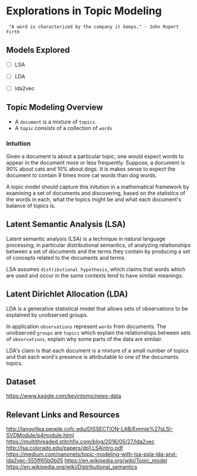 # Explorations in Topic Modeling
```
 "A word is characterized by the company it keeps." - John Rupert Firth
```
## Models Explored
- [ ] LSA
- [ ] LDA
- [ ] lda2vec


## Topic Modeling Overview
- A `document` is a mixture of `topics`.
- A `topic` consists of a collection of `words`

### Intuition
Given a document is about a particular topic, one would expect words to appear in the document more or less frequently. Suppose, a document is 90% about cats and 10% about dogs. It is makes sense to expect the document to contain 9 times more cat words than dog words.

A topic model should capture this initution in a mathematical framework by examining a set of documents and
discovering, based on the statistics of the words in each, what the topics might be and what each document's balance of topics is.



## Latent Semantic Analysis (LSA)
Latent semantic analysis (LSA) is a technique in natural language processing, in particular
distributional semantics, of analyzing relationships between a set of documents and the
terms they contain by producing a set of concepts related to the documents and terms.

LSA assumes `distributional hypothesis`, which claims that words which are used and occur in the same contexts tend to have similair meanings.



## Latent Dirichlet Allocation (LDA)
LDA is a generative statistical model that allows sets of observations to be explained by unobserved groups.

In application `observations` represent `words` from documents. The unobserved `groups` are `topics` which explain the relationships between sets of `observations`, explain why some parts of the data are similair.

LDA's claim is that each document is a mixture of a small number of topics and that each word's presence is attributable to one of the documents topics.


## Dataset
https://www.kaggle.com/kevintoms/news-data



## Relevant Links and Resources
http://langvillea.people.cofc.edu/DISSECTION-LAB/Emmie%27sLSI-SVDModule/p4module.html
https://multithreaded.stitchfix.com/blog/2016/05/27/lda2vec
http://lsa.colorado.edu/papers/dp1.LSAintro.pdf
https://medium.com/nanonets/topic-modeling-with-lsa-psla-lda-and-lda2vec-555ff65b0b05
https://en.wikipedia.org/wiki/Topic_model
https://en.wikipedia.org/wiki/Distributional_semantics
